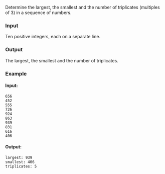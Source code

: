 Determine the largest, the smallest and the number of triplicates (multiples of 3) in a sequence of numbers.

### Input

Ten positive integers, each on a separate line.

### Output

The largest, the smallest and the number of triplicates.

### Example

#### Input:

```
656
452
555
726
924
863
939
831
616
406
```

#### Output:

```
largest: 939
smallest: 406
triplicates: 5
```
